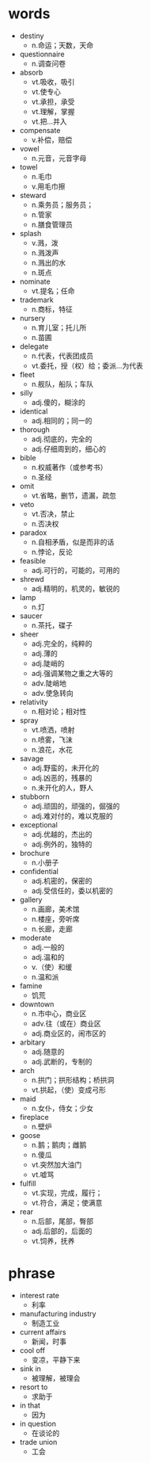 # words

- destiny
  - n.命运；天数，天命
- questionnaire
  - n.调查问卷
- absorb
  - vt.吸收，吸引
  - vt.使专心
  - vt.承担，承受
  - vt.理解，掌握
  - vt.把…并入
- compensate
  - v.补偿，赔偿
- vowel
  - n.元音，元音字母
- towel
  - n.毛巾
  - v.用毛巾擦
- steward
  - n.乘务员；服务员；
  - n.管家
  - n.膳食管理员
- splash
  - v.溅，泼
  - n.溅泼声
  - n.溅出的水
  - n.斑点
- nominate
  - vt.提名；任命
- trademark
  - n.商标，特征
- nursery
  - n.育儿室；托儿所
  - n.苗圃
- delegate
  - n.代表，代表团成员
  - vt.委托，授（权）给；委派…为代表
- fleet
  - n.舰队，船队；车队
- silly
  - adj.傻的，糊涂的
- identical
  - adj.相同的；同一的
- thorough
  - adj.彻底的，完全的
  - adj.仔细周到的，细心的
- bible
  - n.权威著作（或参考书）
  - n.圣经
- omit
  - vt.省略，删节，遗漏，疏忽
- veto
  - vt.否决，禁止
  - n.否决权
- paradox
  - n.自相矛盾，似是而非的话
  - n.悖论，反论
- feasible
  - adj.可行的，可能的，可用的
- shrewd
  - adj.精明的，机灵的，敏锐的
- lamp
  - n.灯
- saucer
  - n.茶托，碟子
- sheer
  - adj.完全的，纯粹的
  - adj.薄的
  - adj.陡峭的
  - adj.强调某物之重之大等的
  - adv.陡峭地
  - adv.使急转向
- relativity
  - n.相对论；相对性
- spray
  - vt.喷洒，喷射
  - n.喷雾，飞沫
  - n.浪花，水花
- savage
  - adj.野蛮的，未开化的
  - adj.凶恶的，残暴的
  - n.未开化的人，野人
- stubborn
  - adj.顽固的，顽强的，倔强的
  - adj.难对付的，难以克服的
- exceptional
  - adj.优越的，杰出的
  - adj.例外的，独特的
- brochure
  - n.小册子
- confidential
  - adj.机密的，保密的
  - adj.受信任的，委以机密的
- gallery
  - n.画廊，美术馆
  - n.楼座，旁听席
  - n.长廊，走廊
- moderate
  - adj.一般的
  - adj.温和的
  - v.（使）和缓
  - n.温和派
- famine
  - 饥荒
- downtown
  - n.市中心，商业区
  - adv.往（或在）商业区
  - adj.商业区的，闹市区的
- arbitary
  - adj.随意的
  - adj.武断的，专制的
- arch
  - n.拱门；拱形结构；桥拱洞
  - vt.拱起，（使）变成弓形
- maid
  - n.女仆，侍女；少女
- fireplace
  - n.壁炉
- goose
  - n.鹅；鹅肉；雌鹅
  - n.傻瓜
  - vt.突然加大油门
  - vt.嘘骂
- fulfill
  - vt.实现，完成，履行；
  - vt.符合，满足；使满意
- rear
  - n.后部，尾部，臀部
  - adj.后部的，后面的
  - vt.饲养，抚养

# phrase

- interest rate
  - 利率
- manufacturing industry
  - 制造工业
- current affairs
  - 新闻，时事
- cool off
  - 变凉，平静下来
- sink in
  - 被理解，被理会
- resort to
  - 求助于
- in that
  - 因为
- in question
  - 在谈论的
- trade union
  - 工会